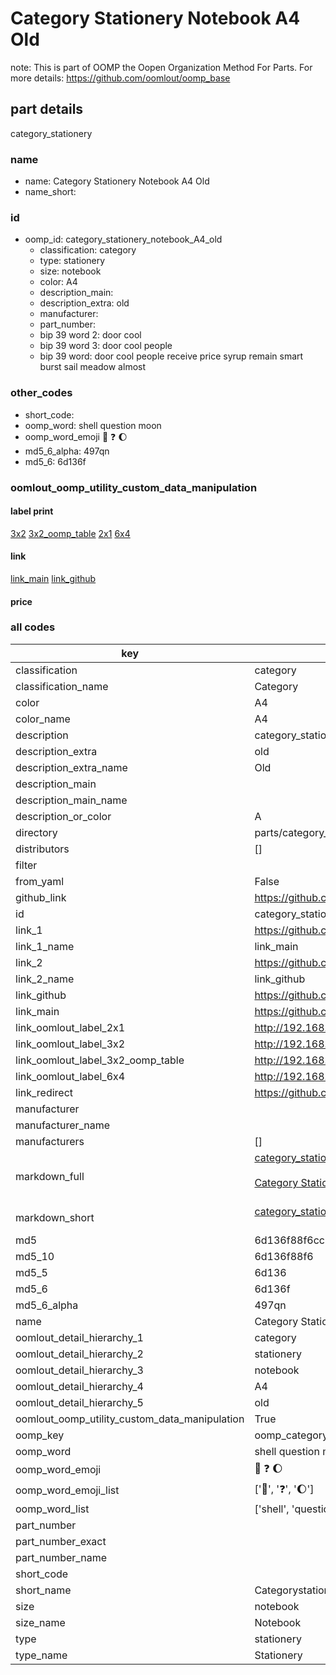 # Category Stationery Notebook A4 Old  

note: This is part of OOMP the Oopen Organization Method For Parts. For more details: https://github.com/oomlout/oomp_base

##  part details
  



category_stationery



### name
* name: Category Stationery Notebook A4 Old
* name_short: 
### id
* oomp_id: category_stationery_notebook_A4_old
  * classification: category
  * type: stationery
  * size: notebook
  * color: A4
  * description_main: 
  * description_extra: old
  * manufacturer: 
  * part_number: 
  * bip 39 word 2: door cool
  * bip 39 word 3: door cool people
  * bip 39 word: door cool people receive price syrup remain smart burst sail meadow almost

### other_codes
* short_code: 
* oomp_word: shell question moon
* oomp_word_emoji :shell: :question: :moon:
* md5_6_alpha: 497qn
* md5_6: 6d136f






### oomlout_oomp_utility_custom_data_manipulation
#### label print
[3x2](http://192.168.1.245:1112/?label=oomp%20497qn)
[3x2_oomp_table](http://192.168.1.108:1112/?label=oomp%20497qn)
[2x1](http://192.168.1.242:1112/?label=oomp%20497qn)
[6x4](http://192.168.1.55:1112/?label=oomp%20497qn)    

#### link

[link_main](https://github.com/oomlout/oomlout_oomp_version_1_messy/tree/main/parts/category_stationery_notebook_A4_old) [link_github](https://github.com/oomlout/oomlout_oomp_version_1_messy/tree/main/parts/category_stationery_notebook_A4_old)                             

#### price







### all codes 
| key | value |  
| --- | --- |  
| classification | category |  
| classification_name | Category |  
| color | A4 |  
| color_name | A4 |  
| description | category_stationery |  
| description_extra | old |  
| description_extra_name | Old |  
| description_main |  |  
| description_main_name |  |  
| description_or_color | A  |  
| directory | parts/category_stationery_notebook_A4_old |  
| distributors | [] |  
| filter |  |  
| from_yaml | False |  
| github_link | https://github.com/oomlout/oomlout_oomp_part_src/tree/main/parts/category_stationery_notebook_A4_old |  
| id | category_stationery_notebook_A4_old |  
| link_1 | https://github.com/oomlout/oomlout_oomp_version_1_messy/tree/main/parts/category_stationery_notebook_A4_old |  
| link_1_name | link_main |  
| link_2 | https://github.com/oomlout/oomlout_oomp_version_1_messy/tree/main/parts/category_stationery_notebook_A4_old |  
| link_2_name | link_github |  
| link_github | https://github.com/oomlout/oomlout_oomp_version_1_messy/tree/main/parts/category_stationery_notebook_A4_old |  
| link_main | https://github.com/oomlout/oomlout_oomp_version_1_messy/tree/main/parts/category_stationery_notebook_A4_old |  
| link_oomlout_label_2x1 | http://192.168.1.242:1112/?label=oomp%20497qn |  
| link_oomlout_label_3x2 | http://192.168.1.245:1112/?label=oomp%20497qn |  
| link_oomlout_label_3x2_oomp_table | http://192.168.1.108:1112/?label=oomp%20497qn |  
| link_oomlout_label_6x4 | http://192.168.1.55:1112/?label=oomp%20497qn |  
| link_redirect | https://github.com/oomlout/oomlout_oomp_version_1_messy/tree/main/parts/category_stationery_notebook_A4_old |  
| manufacturer |  |  
| manufacturer_name |  |  
| manufacturers | [] |  
| markdown_full | [category_stationery_notebook_A4_old](none)<br>[](none)<br>[Category Stationery Notebook A4 Old](none)<br><br> |  
| markdown_short | [category_stationery_notebook_A4_old](none)<br><br> |  
| md5 | 6d136f88f6cc96b372d53b39458bf20b |  
| md5_10 | 6d136f88f6 |  
| md5_5 | 6d136 |  
| md5_6 | 6d136f |  
| md5_6_alpha | 497qn |  
| name | Category Stationery Notebook A4 Old |  
| oomlout_detail_hierarchy_1 | category |  
| oomlout_detail_hierarchy_2 | stationery |  
| oomlout_detail_hierarchy_3 | notebook |  
| oomlout_detail_hierarchy_4 | A4 |  
| oomlout_detail_hierarchy_5 | old |  
| oomlout_oomp_utility_custom_data_manipulation | True |  
| oomp_key | oomp_category_stationery_notebook_A4_old |  
| oomp_word | shell question moon |  
| oomp_word_emoji | :shell: :question: :moon: |  
| oomp_word_emoji_list | [':shell:', ':question:', ':moon:'] |  
| oomp_word_list | ['shell', 'question', 'moon'] |  
| part_number |  |  
| part_number_exact |  |  
| part_number_name |  |  
| short_code |  |  
| short_name | Categorystationery |  
| size | notebook |  
| size_name | Notebook |  
| type | stationery |  
| type_name | Stationery |  
